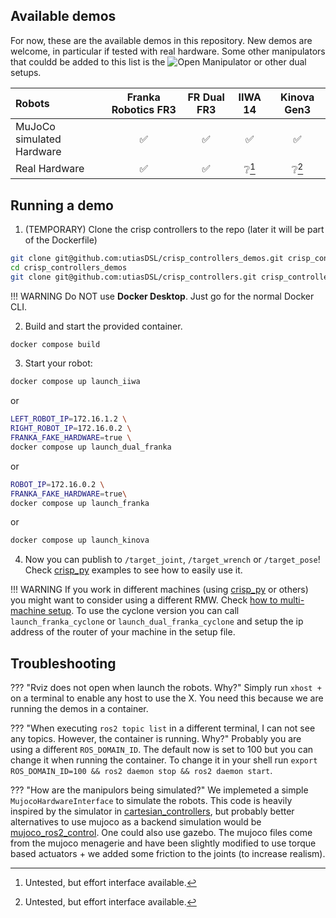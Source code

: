 ## Available demos
For now, these are the available demos in this repository. New demos are welcome, in particular if tested with real hardware.
Some other manipulators that couldd be added to this list is the ![Open Manipulator](https://github.com/ROBOTIS-GIT/open_manipulator) or other dual setups.

| Robots | Franka Robotics FR3 | FR Dual FR3 | IIWA 14 | Kinova Gen3 |
| :--- | :---: | :---: | :---: | :---: |
| MuJoCo simulated Hardware | ✅ | ✅ | ✅ | ✅ |
| Real Hardware | ✅ | ✅ | ❔[^1]  | ❔[^1] |

[^1]: Untested, but effort interface available.

## Running a demo


1. (TEMPORARY) Clone the crisp controllers to the repo (later it will be part of the Dockerfile)
```bash
git clone git@github.com:utiasDSL/crisp_controllers_demos.git crisp_controllers_demos
cd crisp_controllers_demos
git clone git@github.com:utiasDSL/crisp_controllers.git crisp_controllers
```

!!! WARNING
    Do NOT use **Docker Desktop**. Just go for the normal Docker CLI.

2. Build and start the provided container.
```bash
docker compose build
```
3. Start your robot:
```bash
docker compose up launch_iiwa
```
or
```bash
LEFT_ROBOT_IP=172.16.1.2 \
RIGHT_ROBOT_IP=172.16.0.2 \
FRANKA_FAKE_HARDWARE=true \
docker compose up launch_dual_franka
```
or
```bash
ROBOT_IP=172.16.0.2 \
FRANKA_FAKE_HARDWARE=true\
docker compose up launch_franka
```
or
```bash
docker compose up launch_kinova
```

4. Now you can publish to `/target_joint`, `/target_wrench` or `/target_pose`! Check [crisp_py](https://github.com/utiasDSL/crisp_py) examples to see how to easily use it.

!!! WARNING
    If you work in different machines (using [crisp_py](https://github.com/utiasDSL/crisp_py) or others) you might want to consider using a different RMW.
    Check [how to multi-machine setup](multi_machine_setup.md).
    To use the cyclone version you can call `launch_franka_cyclone` or `launch_dual_franka_cyclone` and setup the ip address of the router of your machine in the setup file.

## Troubleshooting

??? "Rviz does not open when launch the robots. Why?"
    Simply run `xhost +` on a terminal to enable any host to use the X. You need this because we are running the demos in a container.

??? "When executing `ros2 topic list` in a different terminal, I can not see any topics. However, the container is running. Why?"
    Probably you are using a different `ROS_DOMAIN_ID`. The default now is set to 100 but you can change it when running the container. To change it in your shell run `export ROS_DOMAIN_ID=100 && ros2 daemon stop && ros2 daemon start`.

??? "How are the manipulors being simulated?"
    We implemeted a simple `MujocoHardwareInterface` to simulate the robots. This code is heavily inspired by the simulator in <a href="https://github.com/fzi-forschungszentrum-informatik/cartesian_controllers/tree/ros2/cartesian_controller_simulation">cartesian_controllers</a>, but probably better alternatives to use mujoco as a backend simulation would be <a href="https://github.com/moveit/mujoco_ros2_control">mujoco_ros2_control</a>. One could also use gazebo. 
    The mujoco files come from the mujoco menagerie and have been slightly modified to use torque based actuators + we added some friction to the joints (to increase realism).

